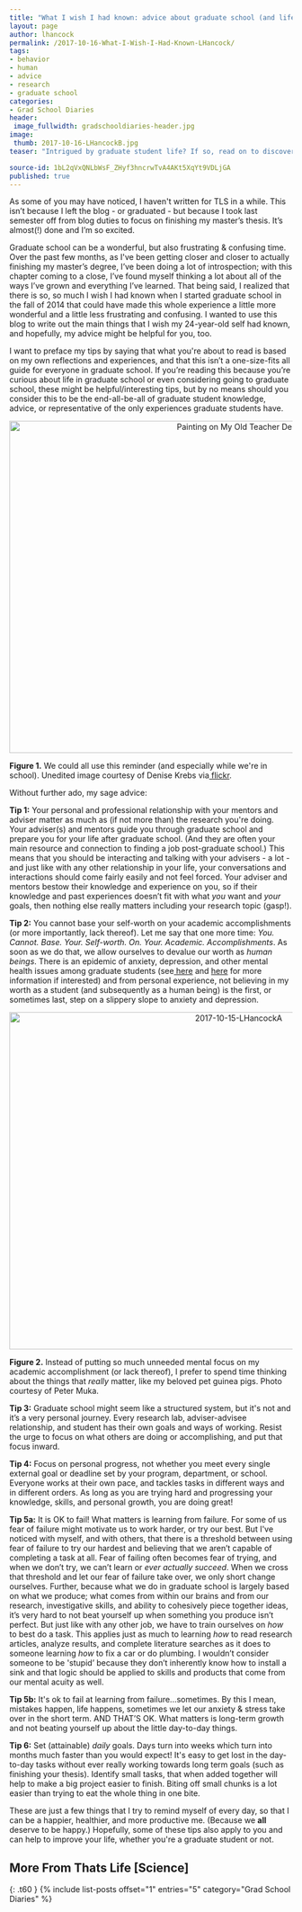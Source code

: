 ```yaml
---
title: "What I wish I had known: advice about graduate school (and life) to my younger self"
layout: page
author: lhancock
permalink: /2017-10-16-What-I-Wish-I-Had-Known-LHancock/
tags:
- behavior
- human
- advice
- research
- graduate school
categories:
- Grad School Diaries
header:
 image_fullwidth: gradschooldiaries-header.jpg
image:
 thumb: 2017-10-16-LHancockB.jpg
teaser: "Intrigued by graduate student life? If so, read on to discover the 6 things I wish I had known when I started grad school."

source-id: 1bL2qVxQNLbWsF_ZHyf3hncrwTvA4AKt5XqYt9VDLjGA
published: true
---
```

As some of you may have noticed, I haven't written for TLS in a while. This isn’t because I left the blog - or graduated - but because I took last semester off from blog duties to focus on finishing my master’s thesis. It’s almost(!) done and I’m so excited.

Graduate school can be a wonderful, but also frustrating & confusing time. Over the past few months, as I've been getting closer and closer to actually finishing my master’s degree, I’ve been doing a lot of introspection; with this chapter coming to a close, I’ve found myself thinking a lot about all of the ways I’ve grown and everything I’ve learned. That being said, I realized that there is so, so much I wish I had known when I started graduate school in the fall of 2014 that could have made this whole experience a little more wonderful and a little less frustrating and confusing. I wanted to use this blog to write out the main things that I wish my 24-year-old self had known, and hopefully, my advice might be helpful for you, too. 

I want to preface my tips by saying that what you're about to read is based on my own reflections and experiences, and that this isn’t a one-size-fits all guide for everyone in graduate school. If you’re reading this because you’re curious about life in graduate school or even considering going to graduate school, these might be helpful/interesting tips, but by no means should you consider this to be the end-all-be-all of graduate student knowledge, advice, or representative of the only experiences graduate students have.

<center><a data-flickr-embed="true"  href="https://www.flickr.com/photos/mrsdkrebs/7777976384" title="Painting on My Old Teacher Desk"><img src="https://farm9.staticflickr.com/8283/7777976384_8b244179dc_c.jpg" width="800" height="591" alt="Painting on My Old Teacher Desk"></a><script async src="//embedr.flickr.com/assets/client-code.js" charset="utf-8"></script></center>

**Figure 1.** We could all use this reminder (and especially while we're in school). Unedited image courtesy of Denise Krebs via[ flickr](https://www.flickr.com/photos/mrsdkrebs/7777976384).

 

Without further ado, my sage advice:

**Tip 1:** Your personal and professional relationship with your mentors and adviser matter as much as (if not more than) the research you're doing. Your adviser(s) and mentors guide you through graduate school and prepare you for your life after graduate school. (And they are often your main resource and connection to finding a job post-graduate school.) This means that you should be interacting and talking with your advisers - a lot - and just like with any other relationship in your life, your conversations and interactions should come fairly easily and not feel forced. Your adviser and mentors bestow their knowledge and experience on you, so if their knowledge and past experiences doesn’t fit with what *you* want and *your* goals, then nothing else really matters including your research topic (gasp!).

**Tip 2:** You cannot base your self-worth on your academic accomplishments (or more importantly, lack thereof). Let me say that one more time: *You. Cannot. Base. Your. Self-worth. On. Your. Academic. Accomplishments*. As soon as we do that, we allow ourselves to devalue our worth as *human beings*. There is an epidemic of anxiety, depression, and other mental health issues among graduate students (see[ here](http://www.sciencemag.org/careers/2017/04/phd-students-face-significant-mental-health-challenges) and [here](https://www.timeshighereducation.com/news/academics-face-higher-mental-health-risk-than-other-professions#survey-answer) for more information if interested) and from personal experience, not believing in my worth as a student (and subsequently as a human being) is the first, or sometimes last, step on a slippery slope to anxiety and depression.

 <center><a data-flickr-embed="true"  href="https://www.flickr.com/photos/139839751@N06/37666969596/in/dateposted-friend/" title="2017-10-15-LHancockA"><img src="https://farm5.staticflickr.com/4483/37666969596_fc69577a7c_c.jpg" width="800" height="600" alt="2017-10-15-LHancockA"></a><script async src="//embedr.flickr.com/assets/client-code.js" charset="utf-8"></script></center>

**Figure 2.** Instead of putting so much unneeded mental focus on my academic accomplishment (or lack thereof), I prefer to spend time thinking about the things that *really* matter, like my beloved pet guinea pigs. Photo courtesy of Peter Muka.

 

**Tip 3:** Graduate school might seem like a structured system, but it's not and it’s a very personal journey. Every research lab, adviser-advisee relationship, and student has their own goals and ways of working. Resist the urge to focus on what others are doing or accomplishing, and put that focus inward.

 

**Tip 4:** Focus on personal progress, not whether you meet every single external goal or deadline set by your program, department, or school. Everyone works at their own pace, and tackles tasks in different ways and in different orders. As long as you are trying hard and progressing your knowledge, skills, and personal growth, you are doing great!

 

**Tip 5a:** It is OK to fail! What matters is learning from failure. For some of us fear of failure might motivate us to work harder, or try our best. But I've noticed with myself, and with others, that there is a threshold between using fear of failure to try our hardest and believing that we aren’t capable of completing a task at all. Fear of failing often becomes fear of trying, and when we don’t try, we can’t learn or *ever actually succeed*. When we cross that threshold and let our fear of failure take over, we only short change ourselves. Further, because what we do in graduate school is largely based on what we produce; what comes from within our brains and from our research, investigative skills, and ability to cohesively piece together ideas, it’s very hard to not beat yourself up when something you produce isn’t perfect. But just like with any other job, we have to train ourselves on *how* to best do a task. This applies just as much to learning *how* to read research articles, analyze results, and complete literature searches as it does to someone learning *how* to fix a car or do plumbing. I wouldn’t consider someone to be 'stupid’ because they don’t inherently know how to install a sink and that logic should be applied to skills and products that come from our mental acuity as well.

 

**Tip 5b:** It's ok to fail at learning from failure...sometimes. By this I mean, mistakes happen, life happens, sometimes we let our anxiety & stress take over in the short term. AND THAT’S OK. What matters is long-term growth and not beating yourself up about the little day-to-day things.

 

**Tip 6:** Set (attainable) *daily* goals. Days turn into weeks which turn into months much faster than you would expect! It's easy to get lost in the day-to-day tasks without ever really working towards long term goals (such as finishing your thesis). Identify small tasks, that when added together will help to make a big project easier to finish. Biting off small chunks is a lot easier than trying to eat the whole thing in one bite.

 

These are just a few things that I try to remind myself of every day, so that I can be a happier, healthier, and more productive me. (Because we **all** deserve to be happy.) Hopefully, some of these tips also apply to you and can help to improve your life, whether you're a graduate student or not. 

## More From Thats Life [Science]
{: .t60 }
{% include list-posts offset="1" entries="5" category="Grad School Diaries" %}

